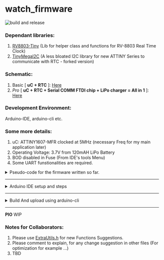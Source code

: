# watch_firmware

![build and release](https://github.com/devATdbsutdio/watch_firmware/actions/workflows/build.yml/badge.svg)

### Dependant libraries:
1. [RV8803-Tiny](https://github.com/dattasaurabh82/RV8803Tiny) (Lib for helper class and functions for RV-8803 Real Time Clock)
2. [TinyMegaI2C](https://github.com/dattasaurabh82/TinyMegaI2C) (A less bloated I2C library for new ATTINY Series to communicate with RTC - forked version)

### Schematic:
1. Basic [ **uC + RTC** ]: [Here](https://github.com/dattasaurabh82/clock_firmware_production/files/7063914/uC_RTC_basic_schematic.pdf)
2. _Pro_ [ **uC + RTC + Serial COMM FTDI chip + LiPo charger = All in 1** ]: [Here](https://github.com/dattasaurabh82/clock_firmware_production/files/7063918/uC_RTC_FTDI_LIPO_pro_schematic.pdf)

### Development Environment:
Arduino-IDE, arduino-cli etc.

### Some more details:
1. uC: ATTINY1607-MFR clocked at 5MHz (necessary Freq for my main application later)
2. Operating Voltage: 3.7V from 120mAH LiPo Battery
3. BOD disabled in Fuse (From IDE's tools Menu)
4. Some UART funstionalities are required.


<details><summary>Pseudo-code for the firmware written so far.</summary>

<p>

```
SETUP:
	Disable serial related HW pins and registers
	Disable i2C realted Pins and registers

	Setup pins to OUTPUT for the seven segment displays. (Using PORT manipulation)
	Setup pin for the button as INPUT_PULLUP (Using PORT manipulation) 
	
	Set all other unused pins as INPUT_PULLUP. 
	
	Read the delay from EEPROM for which the uC should stay ON (after power loss, otherwise this info is lost) 

	start timers (we are going to avoid delay() ofc)

	Setup sleep and power-down mode for ATTINY1607
	

LOOP:
	if button is pressed:
		interrupt is triggered -> uC wakes up:
			
			1. Begin Serial

			2. Set up RTC (built in i2c in libray)
			    while RTC is not available, block. 
			
			3. Measure battery volate
                           if somewhat low but still safe volatge to operate:
                               Show low voltage warning [for 1 sec] (as reminder to charge)
			       Then show time
                           else if voltage is very low for the batteries health:
			       Show a dor as "Non-Operational" indicator (Warning : charge now)
			   else:
                               Quarries the RV-8803 RTC to get latest time.
                               if RTC doesn’t responds:
                                   it shows an error signal in seven segment display.
                               else: 
                                   The uC then gets the time and shows the it on display. [for 5 sec]
	
 			MeanWhile, in parallel, if a serial string is received:
 			    Parse info:
 			        if in right format:
 			            Set time on RTC accordingly (if RTC is available).
			
		after the 5-SECONDS
                  Flush serial
                  Kill Serial
                  Put RX line to output and LOW
                  Disable i2c pins (set them to LOW)
                  turn off all the LED pins from seven segments
      Go to power down sleep mode	
```

</p>

</details>

---

<details><summary>  Arduino IDE setup and steps </summary>
<p>

Install the above mentioned [Dependent libraries](https://github.com/devATdbsutdio/watch_firmware#dependant-libraries), using Ardunio IDE's built in Library Manager. 

Once Installed, open the sketch and set the below settings from the __Tools__ menu. 

__Options:__
```
chip=1607
clock=5internal
bodvoltage=1v8
bodmode=disabled
eesave=enable
millis=enabled
resetpin=UPDI
startuptime=0
wiremode=mors
printf=minimal
attach=allenabled
```

And then simply click __compile__. 

To upload select a suitable programmer from the list. My setup uses the programmer:
``` 
SerialUPDI - 230400 baud, 2.7V+ (Mac/Linux: usually CH340 only, Win: most adapters)), select your port or upload (ofc don't forget to select the port)
```
</p>
</details>

---

<details><summary> Build And upload using arduino-cli </summary>
<p>

[More info here](https://github.com/SpenceKonde/megaTinyCore/blob/master/megaavr/extras/Arduino-cli.md)

Configure arduino-cli for building the project:
```shell
arduino-cli core update-index 
arduino-cli config init
arduino-cli config add board_manager.additional_urls http://drazzy.com/package_drazzy.com_index.json
arduino-cli config set library.enable_unsafe_install true
arduino-cli core update-index
arduino-cli config dump
arduino-cli core install megaTinyCore:megaavr
arduino-cli core update-index
arduino-cli lib install TinyMegaI2C
arduino-cli lib install RV8803Tiny
```

Build the sketch:

__NOTE__: All the setting and fuses for the FQBN can be found using board details command against a specifc chip series: 
```shell
arduino-cli board details -b megaTinyCore:megaavr:atxy7
```

Now, from the root level of the project Directory: 
```shell
rm -rf build
mv clock_firmware_production.ino watch_firmware.ino
FQBN_ARG="-b megaTinyCore:megaavr:atxy7:chip=1607,clock=5internal,bodvoltage=1v8,bodmode=disabled,eesave=enable,millis=enabled,resetpin=UPDI,startuptime=0,wiremode=mors,printf=default,attach=allenabled"
OUTPUT_ARG="--output-dir $(pwd)/build"
arduino-cli compile $FQBN_ARG $OUTPUT_ARG
mv watch_firmware.ino clock_firmware_production.ino
```


To build and upload: 
```shell
rm -rf build
mv clock_firmware_production.ino watch_firmware.ino
FQBN_ARG="-b megaTinyCore:megaavr:atxy7:chip=1607,clock=5internal,bodvoltage=1v8,bodmode=disabled,eesave=enable,millis=enabled,resetpin=UPDI,startuptime=0,wiremode=mors,printf=default,attach=allenabled"
OUTPUT_ARG="--output-dir $(pwd)/build"
arduino-cli compile $FQBN_ARG $OUTPUT_ARG
mv watch_firmware.ino clock_firmware_production.ino
arduino-cli compile $FQBN_ARG $OUTPUT_ARG -u -p <your upload port> -P serialupdi -t
```
I chose `serialupdi` as my __PROGRAMMER__ for the argument, in that last command. 

You can see the available options for this and other settings using: `arduino-cli board details -b megaTinyCore:megaavr:atxy7`
And read more aboput them [here](https://github.com/SpenceKonde/AVR-Guidance/blob/master/UPDI/jtag2updi.md)

</p>
</details>


---

__PIO__ WIP


### Notes for Collaborators:
1. Please use [ExtraUtils.h](https://github.com/dattasaurabh82/clock_firmware_production/blob/old/ExtraUtils.h) for new Functions Suggestions.
2. Please comment to explain, for any change suggestion in other files (For optimization for example ...)
3. TBD
